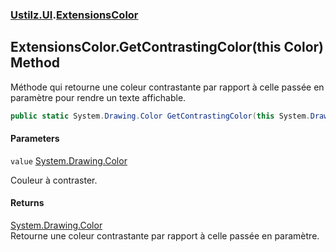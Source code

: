### [Ustilz.UI](Ustilz.UI.md 'Ustilz.UI').[ExtensionsColor](Ustilz.UI.ExtensionsColor.md 'Ustilz.UI.ExtensionsColor')

## ExtensionsColor.GetContrastingColor(this Color) Method

Méthode qui retourne une coleur contrastante par rapport à celle passée en paramètre pour rendre un texte affichable.

```csharp
public static System.Drawing.Color GetContrastingColor(this System.Drawing.Color value);
```
#### Parameters

<a name='Ustilz.UI.ExtensionsColor.GetContrastingColor(thisSystem.Drawing.Color).value'></a>

`value` [System.Drawing.Color](https://docs.microsoft.com/en-us/dotnet/api/System.Drawing.Color 'System.Drawing.Color')

Couleur à contraster.

#### Returns
[System.Drawing.Color](https://docs.microsoft.com/en-us/dotnet/api/System.Drawing.Color 'System.Drawing.Color')  
Retourne une coleur contrastante par rapport à celle passée en paramètre.